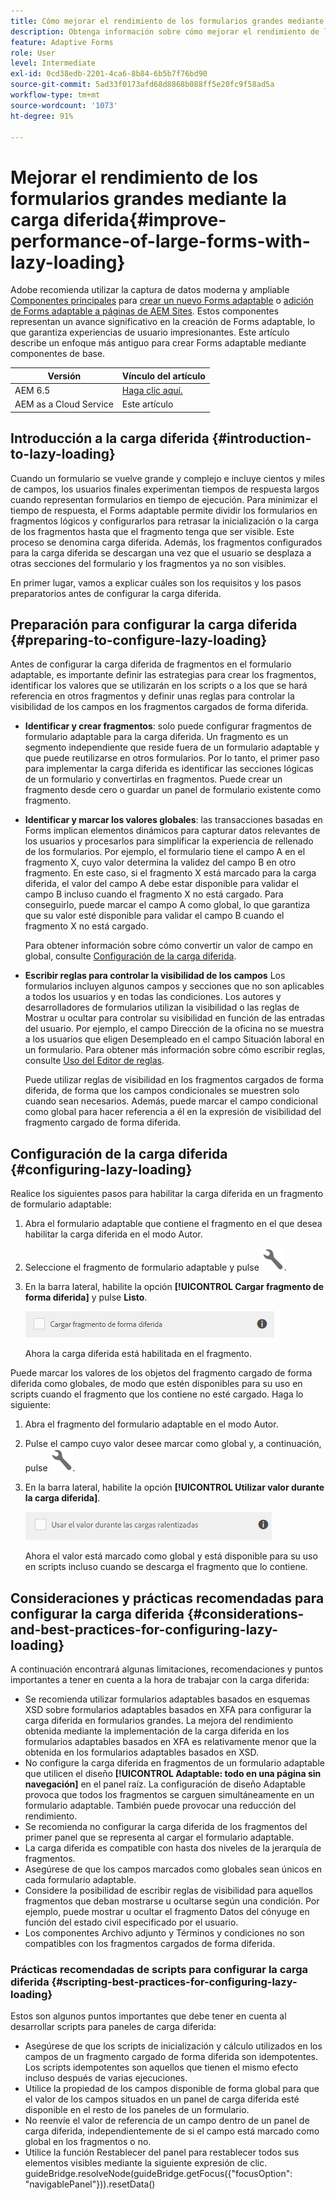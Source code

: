 ```yaml
---
title: Cómo mejorar el rendimiento de los formularios grandes mediante la carga diferida
description: Obtenga información sobre cómo mejorar el rendimiento de los formularios grandes mediante la carga diferida. La carga diferida mejora significativamente el rendimiento de los formularios adaptables grandes y complejos al aplazar la inicialización y la carga de los fragmentos de formulario hasta que son visibles.
feature: Adaptive Forms
role: User
level: Intermediate
exl-id: 0cd38edb-2201-4ca6-8b84-6b5b7f76bd90
source-git-commit: 5ad33f0173afd68d8868b088ff5e20fc9f58ad5a
workflow-type: tm+mt
source-wordcount: '1073'
ht-degree: 91%

---
```


# Mejorar el rendimiento de los formularios grandes mediante la carga diferida{#improve-performance-of-large-forms-with-lazy-loading}

<span class="preview"> Adobe recomienda utilizar la captura de datos moderna y ampliable [Componentes principales](https://experienceleague.adobe.com/docs/experience-manager-core-components/using/adaptive-forms/introduction.html?lang=es) para [crear un nuevo Forms adaptable](/help/forms/creating-adaptive-form-core-components.md) o [adición de Forms adaptable a páginas de AEM Sites](/help/forms/create-or-add-an-adaptive-form-to-aem-sites-page.md). Estos componentes representan un avance significativo en la creación de Forms adaptable, lo que garantiza experiencias de usuario impresionantes. Este artículo describe un enfoque más antiguo para crear Forms adaptable mediante componentes de base. </span>

| Versión | Vínculo del artículo |
| -------- | ---------------------------- |
| AEM 6.5 | [Haga clic aquí.](https://experienceleague.adobe.com/docs/experience-manager-65/forms/adaptive-forms-advanced-authoring/lazy-loading-adaptive-forms.html) |
| AEM as a Cloud Service | Este artículo |


## Introducción a la carga diferida {#introduction-to-lazy-loading}

Cuando un formulario se vuelve grande y complejo e incluye cientos y miles de campos, los usuarios finales experimentan tiempos de respuesta largos cuando representan formularios en tiempo de ejecución. Para minimizar el tiempo de respuesta, el Forms adaptable permite dividir los formularios en fragmentos lógicos y configurarlos para retrasar la inicialización o la carga de los fragmentos hasta que el fragmento tenga que ser visible. Este proceso se denomina carga diferida. Además, los fragmentos configurados para la carga diferida se descargan una vez que el usuario se desplaza a otras secciones del formulario y los fragmentos ya no son visibles.

En primer lugar, vamos a explicar cuáles son los requisitos y los pasos preparatorios antes de configurar la carga diferida.

## Preparación para configurar la carga diferida {#preparing-to-configure-lazy-loading}

Antes de configurar la carga diferida de fragmentos en el formulario adaptable, es importante definir las estrategias para crear los fragmentos, identificar los valores que se utilizarán en los scripts o a los que se hará referencia en otros fragmentos y definir unas reglas para controlar la visibilidad de los campos en los fragmentos cargados de forma diferida.

* **Identificar y crear fragmentos**: solo puede configurar fragmentos de formulario adaptable para la carga diferida. Un fragmento es un segmento independiente que reside fuera de un formulario adaptable y que puede reutilizarse en otros formularios. Por lo tanto, el primer paso para implementar la carga diferida es identificar las secciones lógicas de un formulario y convertirlas en fragmentos. Puede crear un fragmento desde cero o guardar un panel de formulario existente como fragmento.

  <!--For more information about creating fragments, see [Adaptive Form Fragments](adaptive-form-fragments.md).-->

* **Identificar y marcar los valores globales**: las transacciones basadas en Forms implican elementos dinámicos para capturar datos relevantes de los usuarios y procesarlos para simplificar la experiencia de rellenado de los formularios. Por ejemplo, el formulario tiene el campo A en el fragmento X, cuyo valor determina la validez del campo B en otro fragmento. En este caso, si el fragmento X está marcado para la carga diferida, el valor del campo A debe estar disponible para validar el campo B incluso cuando el fragmento X no está cargado. Para conseguirlo, puede marcar el campo A como global, lo que garantiza que su valor esté disponible para validar el campo B cuando el fragmento X no está cargado.

  Para obtener información sobre cómo convertir un valor de campo en global, consulte [Configuración de la carga diferida](lazy-loading-adaptive-forms.md#p-configuring-lazy-loading-p).

* **Escribir reglas para controlar la visibilidad de los campos**
Los formularios incluyen algunos campos y secciones que no son aplicables a todos los usuarios y en todas las condiciones. Los autores y desarrolladores de formularios utilizan la visibilidad o las reglas de Mostrar u ocultar para controlar su visibilidad en función de las entradas del usuario. Por ejemplo, el campo Dirección de la oficina no se muestra a los usuarios que eligen Desempleado en el campo Situación laboral en un formulario. Para obtener más información sobre cómo escribir reglas, consulte [Uso del Editor de reglas](rule-editor.md).

  Puede utilizar reglas de visibilidad en los fragmentos cargados de forma diferida, de forma que los campos condicionales se muestren solo cuando sean necesarios. Además, puede marcar el campo condicional como global para hacer referencia a él en la expresión de visibilidad del fragmento cargado de forma diferida.

## Configuración de la carga diferida {#configuring-lazy-loading}

Realice los siguientes pasos para habilitar la carga diferida en un fragmento de formulario adaptable:

1. Abra el formulario adaptable que contiene el fragmento en el que desea habilitar la carga diferida en el modo Autor.
1. Seleccione el fragmento de formulario adaptable y pulse ![Configurar](assets/configure-icon.svg).
1. En la barra lateral, habilite la opción **[!UICONTROL Cargar fragmento de forma diferida]** y pulse **Listo**.

   ![Habilitar la carga diferida en el fragmento de formulario adaptable](assets/lazy-loading-fragment.png)

   Ahora la carga diferida está habilitada en el fragmento.

Puede marcar los valores de los objetos del fragmento cargado de forma diferida como globales, de modo que estén disponibles para su uso en scripts cuando el fragmento que los contiene no esté cargado. Haga lo siguiente:

1. Abra el fragmento del formulario adaptable en el modo Autor.
1. Pulse el campo cuyo valor desee marcar como global y, a continuación, pulse ![Configurar](assets/configure-icon.svg).
1. En la barra lateral, habilite la opción **[!UICONTROL Utilizar valor durante la carga diferida]**.

   ![Campo de carga diferida en la barra lateral](assets/enable-lazy-loading.png)

   Ahora el valor está marcado como global y está disponible para su uso en scripts incluso cuando se descarga el fragmento que lo contiene.

## Consideraciones y prácticas recomendadas para configurar la carga diferida {#considerations-and-best-practices-for-configuring-lazy-loading}

A continuación encontrará algunas limitaciones, recomendaciones y puntos importantes a tener en cuenta a la hora de trabajar con la carga diferida:

* Se recomienda utilizar formularios adaptables basados en esquemas XSD sobre formularios adaptables basados en XFA para configurar la carga diferida en formularios grandes. La mejora del rendimiento obtenida mediante la implementación de la carga diferida en los formularios adaptables basados en XFA es relativamente menor que la obtenida en los formularios adaptables basados en XSD.
* No configure la carga diferida en fragmentos de un formulario adaptable que utilicen el diseño **[!UICONTROL Adaptable: todo en una página sin navegación]** en el panel raíz. La configuración de diseño Adaptable provoca que todos los fragmentos se carguen simultáneamente en un formulario adaptable. También puede provocar una reducción del rendimiento.
* Se recomienda no configurar la carga diferida de los fragmentos del primer panel que se representa al cargar el formulario adaptable.
* La carga diferida es compatible con hasta dos niveles de la jerarquía de fragmentos.
* Asegúrese de que los campos marcados como globales sean únicos en cada formulario adaptable.
* Considere la posibilidad de escribir reglas de visibilidad para aquellos fragmentos que deban mostrarse u ocultarse según una condición. Por ejemplo, puede mostrar u ocultar el fragmento Datos del cónyuge en función del estado civil especificado por el usuario.
* Los componentes Archivo adjunto y Términos y condiciones no son compatibles con los fragmentos cargados de forma diferida.

### Prácticas recomendadas de scripts para configurar la carga diferida {#scripting-best-practices-for-configuring-lazy-loading}

Estos son algunos puntos importantes que debe tener en cuenta al desarrollar scripts para paneles de carga diferida:

* Asegúrese de que los scripts de inicialización y cálculo utilizados en los campos de un fragmento cargado de forma diferida son idempotentes. Los scripts idempotentes son aquellos que tienen el mismo efecto incluso después de varias ejecuciones.
* Utilice la propiedad de los campos disponible de forma global para que el valor de los campos situados en un panel de carga diferida esté disponible en el resto de los paneles de un formulario.
* No reenvíe el valor de referencia de un campo dentro de un panel de carga diferida, independientemente de si el campo está marcado como global en los fragmentos o no.
* Utilice la función Restablecer del panel para restablecer todos sus elementos visibles mediante la siguiente expresión de clic.\
  guideBridge.resolveNode(guideBridge.getFocus({&quot;focusOption&quot;: &quot;navigablePanel&quot;})).resetData()
